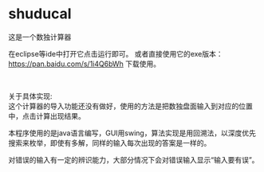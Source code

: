 # shuducal
这是一个数独计算器

在eclipse等ide中打开它点击运行即可。
或者直接使用它的exe版本：
https://pan.baidu.com/s/1i4Q6bWh
下载使用。

<br>

关于具体实现:<br>
这个计算器的导入功能还没有做好，使用的方法是把数独盘面输入到对应的位置中，点击计算出现结果。

本程序使用的是java语言编写，GUI用swing，算法实现是用回溯法，以深度优先搜索来枚举，即使有多解，同样的输入每次出现的答案是一样的。

对错误的输入有一定的辨识能力，大部分情况下会对错误输入显示“输入要有误”。

